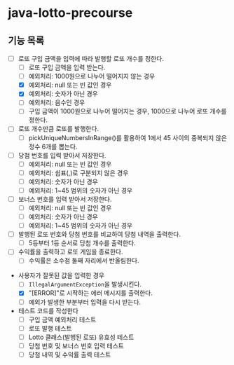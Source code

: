 # java-lotto-precourse

## 기능 목록

- [ ] 로또 구입 금액을 입력에 따라 발행할 로또 개수를 정한다.
  - [ ] 로또 구입 금액을 입력 받는다.
  - [ ] 예외처리: 1000원으로 나누어 떨어지지 않는 경우
  - [x] 예외처리: null 또는 빈 값인 경우
  - [x] 예외처리: 숫자가 아닌 경우
  - [ ] 예외처리: 음수인 경우
  - [ ] 구입 금액이 1000원으로 나누어 떨어지는 경우, 1000으로 나누어 로또 개수를 정한다.

- [ ] 로또 개수만큼 로또를 발행한다.
  - [ ] pickUniqueNumbersInRange()를 활용하여 1에서 45 사이의 중복되지 않은 정수 6개를 뽑는다.

- [ ] 당첨 번호를 입력 받아서 저장한다.
  - [ ] 예외처리: null 또는 빈 값인 경우
  - [ ] 예외처리: 쉼표(,)로 구분되지 않은 경우
  - [ ] 예외처리: 숫자가 아닌 경우
  - [ ] 예외처리: 1~45 범위의 숫자가 아닌 경우

- [ ] 보너스 번호를 입력 받아서 저장한다.
  - [ ] 예외처리: null 또는 빈 값인 경우
  - [ ] 예외처리: 숫자가 아닌 경우
  - [ ] 예외처리: 1~45 범위의 숫자가 아닌 경우

- [ ] 발행된 로또 번호와 당첨 번호를 비교하여 당첨 내역을 출력한다.
  - [ ] 5등부터 1등 순서로 당첨 개수를 출력한다.

- [ ] 수익률을 출력하고 로또 게임을 종료한다.
  - [ ] 수익률은 소수점 둘째 자리에서 반올림한다.

- 사용자가 잘못된 값을 입력한 경우
  - [ ] `IllegalArgumentException`을 발생시킨다.
  - [x] "[ERROR]"로 시작하는 에러 메시지를 출력한다.
  - [ ] 예외가 발생한 부분부터 입력을 다시 받는다.

- 테스트 코드를 작성한다
  - [ ] 구입 금액 예외처리 테스트
  - [ ] 로또 발행 테스트
  - [ ] Lotto 클래스(발행된 로또) 유효성 테스트
  - [ ] 당첨 번호 및 보너스 번호 입력 테스트
  - [ ] 당첨 내역 및 수익률 출력 테스트